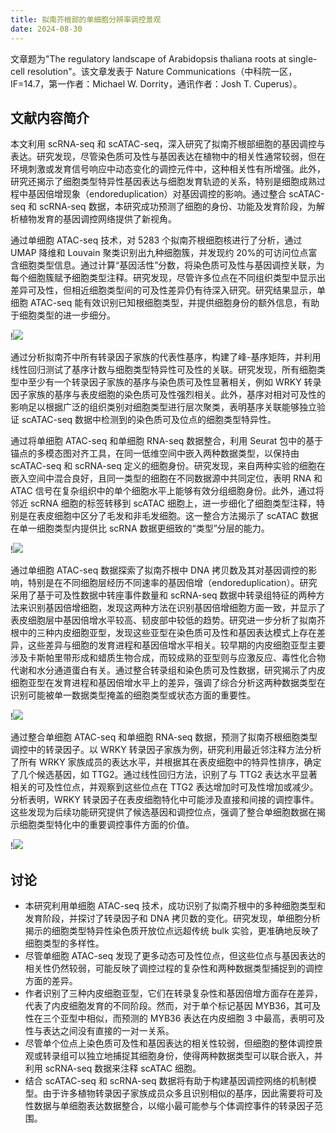 ```yaml
---
title: 拟南芥根部的单细胞分辨率调控景观
date: 2024-08-30
---
```


文章题为"The regulatory landscape of Arabidopsis thaliana roots at single-cell resolution"。该文章发表于 Nature Communications（中科院一区，IF=14.7，第一作者：Michael W. Dorrity，通讯作者：Josh T. Cuperus）。

<!--more-->

## 文献内容简介

本文利用 scRNA-seq 和 scATAC-seq，深入研究了拟南芥根部细胞的基因调控与表达。研究发现，尽管染色质可及性与基因表达在植物中的相关性通常较弱，但在环境刺激或发育信号响应中动态变化的调控元件中，这种相关性有所增强。此外，研究还揭示了细胞类型特异性基因表达与细胞发育轨迹的关系，特别是细胞成熟过程中基因倍增现象（endoreduplication）对基因调控的影响。通过整合 scATAC-seq 和 scRNA-seq 数据，本研究成功预测了细胞的身份、功能及发育阶段，为解析植物发育的基因调控网络提供了新视角。

通过单细胞 ATAC-seq 技术，对 5283 个拟南芥根细胞核进行了分析，通过 UMAP 降维和 Louvain 聚类识别出九种细胞簇，并发现约 20%的可访问位点富含细胞类型信息。通过计算“基因活性”分数，将染色质可及性与基因调控关联，为每个细胞簇赋予细胞类型注释。研究发现，尽管许多位点在不同组织类型中显示出差异可及性，但相近细胞类型间的可及性差异仍有待深入研究。研究结果显示，单细胞 ATAC-seq 能有效识别已知根细胞类型，并提供细胞身份的额外信息，有助于细胞类型的进一步细分。

!![](https://images.yuanj.top/202408302340714.png)

通过分析拟南芥中所有转录因子家族的代表性基序，构建了峰-基序矩阵，并利用线性回归测试了基序计数与细胞类型特异性可及性的关联。研究发现，所有细胞类型中至少有一个转录因子家族的基序与染色质可及性显著相关，例如 WRKY 转录因子家族的基序与表皮细胞的染色质可及性强烈相关。此外，基序对相对可及性的影响足以根据广泛的组织类别对细胞类型进行层次聚类，表明基序关联能够独立验证 scATAC-seq 数据中检测到的染色质可及位点的细胞类型特异性。

通过将单细胞 ATAC-seq 和单细胞 RNA-seq 数据整合，利用 Seurat 包中的基于锚点的多模态图对齐工具，在同一低维空间中嵌入两种数据类型，以保持由 scATAC-seq 和 scRNA-seq 定义的细胞身份。研究发现，来自两种实验的细胞在嵌入空间中混合良好，且同一类型的细胞在不同数据源中共同定位，表明 RNA 和 ATAC 信号在复杂组织中的单个细胞水平上能够有效分组细胞身份。此外，通过将邻近 scRNA 细胞的标签转移到 scATAC 细胞上，进一步细化了细胞类型注释，特别是在表皮细胞中区分了毛发和非毛发细胞。这一整合方法揭示了 scATAC 数据在单一细胞类型内提供比 scRNA 数据更细致的“类型”分层的能力。

!![](https://images.yuanj.top/202408302340626.png)

通过单细胞 ATAC-seq 数据探索了拟南芥根中 DNA 拷贝数及其对基因调控的影响，特别是在不同细胞层经历不同速率的基因倍增（endoreduplication）。研究采用了基于可及性数据中转座事件数量和 scRNA-seq 数据中转录组特征的两种方法来识别基因倍增细胞，发现这两种方法在识别基因倍增细胞方面一致，并显示了表皮细胞层中基因倍增水平较高、韧皮部中较低的趋势。研究进一步分析了拟南芥根中的三种内皮细胞亚型，发现这些亚型在染色质可及性和基因表达模式上存在差异，这些差异与细胞的发育进程和基因倍增水平相关。较早期的内皮细胞亚型主要涉及卡斯帕里带形成和蜡质生物合成，而较成熟的亚型则与应激反应、毒性化合物代谢和水分通道蛋白有关。通过整合转录组和染色质可及性数据，研究揭示了内皮细胞亚型在发育进程和基因倍增水平上的差异，强调了综合分析这两种数据类型在识别可能被单一数据类型掩盖的细胞类型或状态方面的重要性。

!![](https://images.yuanj.top/202408302340659.png)

通过整合单细胞 ATAC-seq 和单细胞 RNA-seq 数据，预测了拟南芥根细胞类型调控中的转录因子。以 WRKY 转录因子家族为例，研究利用最近邻注释方法分析了所有 WRKY 家族成员的表达水平，并根据其在表皮细胞中的特异性排序，确定了几个候选基因，如 TTG2。通过线性回归方法，识别了与 TTG2 表达水平显著相关的可及性位点，并观察到这些位点在 TTG2 表达增加时可及性增加或减少。分析表明，WRKY 转录因子在表皮细胞特化中可能涉及直接和间接的调控事件。这些发现为后续功能研究提供了候选基因和调控位点，强调了整合单细胞数据在揭示细胞类型特化中的重要调控事件方面的价值。

!![](https://images.yuanj.top/202408302340548.png)

## 讨论

- 本研究利用单细胞 ATAC-seq 技术，成功识别了拟南芥根中的多种细胞类型和发育阶段，并探讨了转录因子和 DNA 拷贝数的变化。研究发现，单细胞分析揭示的细胞类型特异性染色质开放位点远超传统 bulk 实验，更准确地反映了细胞类型的多样性。
- 尽管单细胞 ATAC-seq 发现了更多动态可及性位点，但这些位点与基因表达的相关性仍然较弱，可能反映了调控过程的复杂性和两种数据类型捕捉到的调控方面的差异。
- 作者识别了三种内皮细胞亚型，它们在转录复杂性和基因倍增方面存在差异，代表了内皮细胞发育的不同阶段。然而，对于单个标记基因 MYB36，其可及性在三个亚型中相似，而预测的 MYB36 表达在内皮细胞 3 中最高，表明可及性与表达之间没有直接的一对一关系。
- 尽管单个位点上染色质可及性和基因表达的相关性较弱，但细胞的整体调控景观或转录组可以独立地捕捉其细胞身份，使得两种数据类型可以联合嵌入，并利用 scRNA-seq 数据来注释 scATAC 细胞。
- 结合 scATAC-seq 和 scRNA-seq 数据将有助于构建基因调控网络的机制模型。由于许多植物转录因子家族成员众多且识别相似的基序，因此需要将可及性数据与单细胞表达数据整合，以缩小最可能参与个体调控事件的转录因子范围。